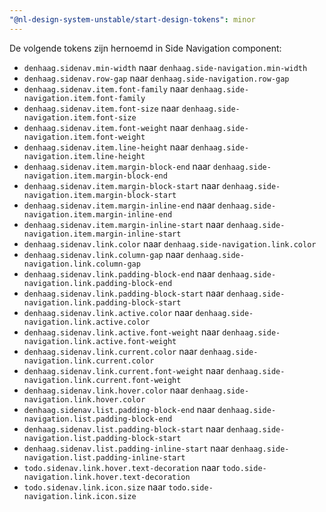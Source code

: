 ```yaml
---
"@nl-design-system-unstable/start-design-tokens": minor
---
```


De volgende tokens zijn hernoemd in Side Navigation component:

- `denhaag.sidenav.min-width` naar `denhaag.side-navigation.min-width`
- `denhaag.sidenav.row-gap` naar `denhaag.side-navigation.row-gap`
- `denhaag.sidenav.item.font-family` naar `denhaag.side-navigation.item.font-family`
- `denhaag.sidenav.item.font-size` naar `denhaag.side-navigation.item.font-size`
- `denhaag.sidenav.item.font-weight` naar `denhaag.side-navigation.item.font-weight`
- `denhaag.sidenav.item.line-height` naar `denhaag.side-navigation.item.line-height`
- `denhaag.sidenav.item.margin-block-end` naar `denhaag.side-navigation.item.margin-block-end`
- `denhaag.sidenav.item.margin-block-start` naar `denhaag.side-navigation.item.margin-block-start`
- `denhaag.sidenav.item.margin-inline-end` naar `denhaag.side-navigation.item.margin-inline-end`
- `denhaag.sidenav.item.margin-inline-start` naar `denhaag.side-navigation.item.margin-inline-start`
- `denhaag.sidenav.link.color` naar `denhaag.side-navigation.link.color`
- `denhaag.sidenav.link.column-gap` naar `denhaag.side-navigation.link.column-gap`
- `denhaag.sidenav.link.padding-block-end` naar `denhaag.side-navigation.link.padding-block-end`
- `denhaag.sidenav.link.padding-block-start` naar `denhaag.side-navigation.link.padding-block-start`
- `denhaag.sidenav.link.active.color` naar `denhaag.side-navigation.link.active.color`
- `denhaag.sidenav.link.active.font-weight` naar `denhaag.side-navigation.link.active.font-weight`
- `denhaag.sidenav.link.current.color` naar `denhaag.side-navigation.link.current.color`
- `denhaag.sidenav.link.current.font-weight` naar `denhaag.side-navigation.link.current.font-weight`
- `denhaag.sidenav.link.hover.color` naar `denhaag.side-navigation.link.hover.color`
- `denhaag.sidenav.list.padding-block-end` naar `denhaag.side-navigation.list.padding-block-end`
- `denhaag.sidenav.list.padding-block-start` naar `denhaag.side-navigation.list.padding-block-start`
- `denhaag.sidenav.list.padding-inline-start` naar `denhaag.side-navigation.list.padding-inline-start`
- `todo.sidenav.link.hover.text-decoration` naar `todo.side-navigation.link.hover.text-decoration`
- `todo.sidenav.link.icon.size` naar `todo.side-navigation.link.icon.size`

